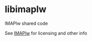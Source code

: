 # libimaplw

IMAPlw shared code

See [IMAPlw](https://github.com/ztipnis/imaplw) for licensing and other info
